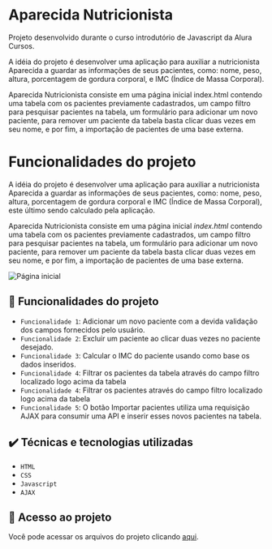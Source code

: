 # Aparecida Nutricionista

Projeto desenvolvido durante o curso introdutório de Javascript da Alura Cursos.

A idéia do projeto é desenvolver uma aplicação para auxiliar a nutricionista Aparecida
a guardar as informações de seus pacientes, como: nome, peso, altura, porcentagem de gordura corporal,
e IMC (Índice de Massa Corporal).

Aparecida Nutricionista consiste em uma página inicial index.html contendo uma tabela com os pacientes
previamente cadastrados, um campo filtro para pesquisar pacientes na tabela, um formulário para adicionar um novo paciente,
para remover um paciente da tabela basta clicar duas vezes em seu nome, e por fim, a importação de pacientes de uma base externa.



# Funcionalidades do projeto
A idéia do projeto é desenvolver uma aplicação para auxiliar a nutricionista Aparecida a guardar as informações de seus pacientes, como: nome, peso, altura, porcentagem de gordura corporal e IMC (Índice de Massa Corporal), este último sendo calculado pela aplicação.

Aparecida Nutricionista consiste em uma página inicial <i>index.html</i> contendo uma tabela com os pacientes previamente cadastrados, um campo filtro para pesquisar pacientes na tabela, um formulário para adicionar um novo paciente, para remover um paciente da tabela basta clicar duas vezes em seu nome, e por fim, a importação de pacientes de uma base externa.


![Página inicial](https://user-images.githubusercontent.com/3083215/143038540-449db3ed-d797-4bfa-b964-82363aa02715.JPG)

## :hammer: Funcionalidades do projeto

- `Funcionalidade 1`: Adicionar um novo paciente com a devida validação dos campos fornecidos pelo usuário.
- `Funcionalidade 2`: Excluir um paciente ao clicar duas vezes no paciente desejado.
- `Funcionalidade 3`: Calcular o IMC do paciente usando como base os dados inseridos.
- `Funcionalidade 4`: Filtrar os pacientes da tabela através do campo filtro localizado logo acima da tabela
- `Funcionalidade 4`: Filtrar os pacientes através do campo filtro localizado logo acima da tabela
- `Funcionalidade 5`: O botão Importar pacientes utiliza uma requisição AJAX para consumir uma API e inserir esses novos pacientes na tabela.

## ✔️ Técnicas e tecnologias utilizadas

- ``HTML``
- ``CSS``
- ``Javascript``
- ``AJAX``

## 📁 Acesso ao projeto
Você pode acessar os arquivos do projeto clicando [aqui](https://github.com/rafast/Aparecida-Nutricionista).
